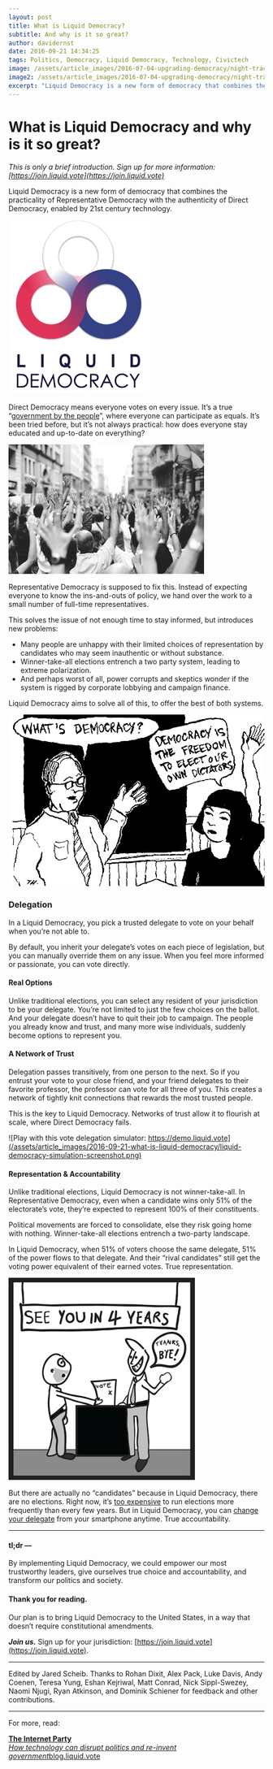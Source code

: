 ```yaml
---
layout: post
title: What is Liquid Democracy?
subtitle: And why is it so great?
author: davidernst
date: 2016-09-21 14:34:25
tags: Politics, Democracy, Liquid Democracy, Technology, Civictech
image: /assets/article_images/2016-07-04-upgrading-democracy/night-track.JPG
image2: /assets/article_images/2016-07-04-upgrading-democracy/night-track-mobile.JPG
excerpt: "Liquid Democracy is a new form of democracy that combines the practicality of Representative Democracy with the authenticity of Direct Democracy, enabled by 21st century technology."
---
```


# What is Liquid Democracy and why is it so great?

*This is only a brief introduction. Sign up for more information: [https://join.liquid.vote](https://join.liquid.vote)*

Liquid Democracy is a new form of democracy that combines the practicality of Representative Democracy with the authenticity of Direct Democracy, enabled by 21st century technology.

![](/assets/article_images/2016-09-21-what-is-liquid-democracy/liquid-democracy-logo.png)

Direct Democracy means everyone votes on every issue. It’s a true “[government by the people](http://assets4.bigthink.com/system/idea_thumbnails/53575/size_1024/Abraham_Lincoln_November_1863.jpg?1384899413)”, where everyone can participate as equals. It’s been tried before, but it’s not always practical: how does everyone stay educated and up-to-date on everything?

![](/assets/article_images/2016-09-21-what-is-liquid-democracy/crowd-raises-hands-photo.png)

Representative Democracy is supposed to fix this. Instead of expecting everyone to know the ins-and-outs of policy, we hand over the work to a small number of full-time representatives.

This solves the issue of not enough time to stay informed, but introduces new problems:

- Many people are unhappy with their limited choices of representation by candidates who may seem inauthentic or without substance.
- Winner-take-all elections entrench a two party system, leading to extreme polarization.
- And perhaps worst of all, power corrupts and skeptics wonder if the system is rigged by corporate lobbying and campaign finance.

Liquid Democracy aims to solve all of this, to offer the best of both systems.

![](/assets/article_images/2016-09-21-what-is-liquid-democracy/democracy-is-the-freedom-to-elect-our-own-dictators.png)

### Delegation

In a Liquid Democracy, you pick a trusted delegate to vote on your behalf when you’re not able to.

By default, you inherit your delegate’s votes on each piece of legislation, but you can manually override them on any issue. When you feel more informed or passionate, you can vote directly.

#### Real Options

Unlike traditional elections, you can select any resident of your jurisdiction to be your delegate. You’re not limited to just the few choices on the ballot. And your delegate doesn’t have to quit their job to campaign. The people you already know and trust, and many more wise individuals, suddenly become options to represent you.

#### A Network of Trust

Delegation passes transitively, from one person to the next. So if you entrust your vote to your close friend, and your friend delegates to their favorite professor, the professor can vote for all three of you. This creates a network of tightly knit connections that rewards the most trusted people.

This is the key to Liquid Democracy. Networks of trust allow it to flourish at scale, where Direct Democracy fails.

![Play with this vote delegation simulator: https://demo.liquid.vote](/assets/article_images/2016-09-21-what-is-liquid-democracy/liquid-democracy-simulation-screenshot.png)

#### Representation & Accountability

Unlike traditional elections, Liquid Democracy is not winner-take-all. In Representative Democracy, even when a candidate wins only 51% of the electorate’s vote, they’re expected to represent 100% of their constituents.

Political movements are forced to consolidate, else they risk going home with nothing. Winner-take-all elections entrench a two-party landscape.

In Liquid Democracy, when 51% of voters choose the same delegate, 51% of the power flows to that delegate. And their “rival candidates” still get the voting power equivalent of their earned votes. True representation.

![Illustration by Cliff Andrade](/assets/article_images/2016-09-21-what-is-liquid-democracy/see-you-in-4-years.png)

But there are actually no “candidates” because in Liquid Democracy, there are no elections. Right now, it’s [too expensive](http://slides.com/domsch/deck-1#/6) to run elections more frequently than every few years. But in Liquid Democracy, you can [change your delegate](http://www.gallup.com/poll/180113/2014-approval-congress-remains-near-time-low.aspx) from your smartphone anytime. True accountability.

---------

#### tl;dr —

By implementing Liquid Democracy, we could empower our most trustworthy leaders, give ourselves true choice and accountability, and transform our politics and society.

#### Thank you for reading.

Our plan is to bring Liquid Democracy to the United States, in a way that doesn’t require constitutional amendments.

***Join us.*** Sign up for your jurisdiction: [https://join.liquid.vote](https://join.liquid.vote).

---------

Edited by Jared Scheib. Thanks to Rohan Dixit, Alex Pack, Luke Davis, Andy Coenen, Teresa Yung, Eshan Kejriwal, Matt Conrad, Nick Sippl-Swezey, Naomi Njugi, Ryan Atkinson, and Dominik Schiener for feedback and other contributions.

---------

For more, read:

<div class="graf graf--mixtapeEmbed graf-after--p graf--last"><a href="https://blog.liquid.vote/the-internet-party-200a3b2497ce#.vi6pbygum" class="markup--anchor markup--mixtapeEmbed-anchor" title="https://blog.liquid.vote/the-internet-party-200a3b2497ce#.vi6pbygum"><strong class="markup--strong markup--mixtapeEmbed-strong">The Internet Party</strong><br><em class="markup--em markup--mixtapeEmbed-em">How technology can disrupt politics and re-invent government</em>blog.liquid.vote</a><a href="https://blog.liquid.vote/the-internet-party-200a3b2497ce#.vi6pbygum" class="js-mixtapeImage mixtapeImage u-ignoreBlock" data-thumbnail-img-id="0*F1MzmRf5FZCvavto." style="background-image: url(https://cdn-images-1.medium.com/fit/c/320/320/0*F1MzmRf5FZCvavto.);"></a></div>
